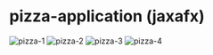 # pizza-application (jaxafx)
![pizza-1](https://user-images.githubusercontent.com/107927376/196277789-c2237e33-e506-4b4b-adc9-f7bf401ba829.png)
![pizza-2](https://user-images.githubusercontent.com/107927376/196278670-14a6eb51-2879-4a7d-be1e-b5433649e6c0.png)
![pizza-3](https://user-images.githubusercontent.com/107927376/196280557-1528693f-24eb-4af3-95ae-5a2672265fb2.png)
![pizza-4](https://user-images.githubusercontent.com/107927376/196278052-9a2df35d-8c75-40c3-aa1f-503ce78b21cb.png)
